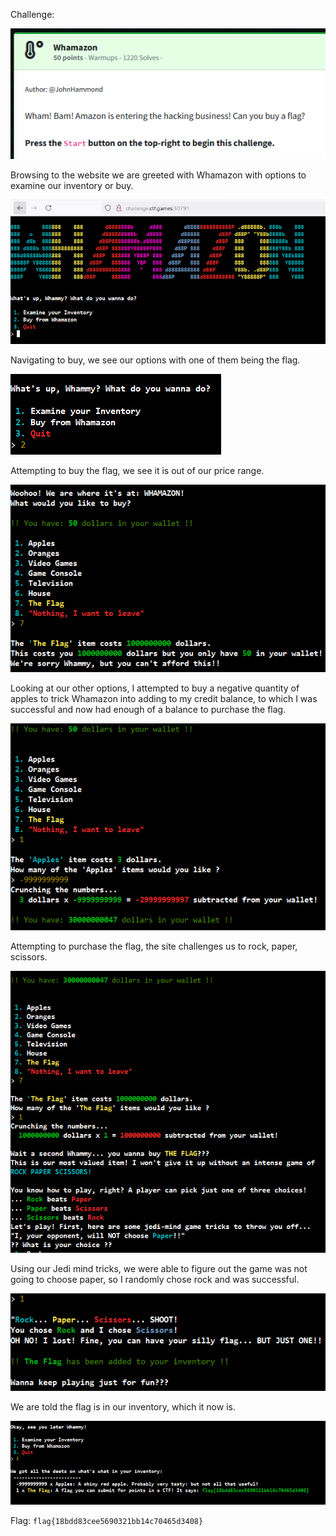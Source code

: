 Challenge:

![Alt text](images/1.challenge.png)

Browsing to the website we are greeted with Whamazon with options to examine our inventory or buy.

![Alt text](images/2.web.PNG)

Navigating to buy, we see our options with one of them being the flag.

![Alt text](images/3.buy.PNG)

Attempting to buy the flag, we see it is out of our price range.

![Alt text](images/4.buyflag.PNG)

Looking at our other options, I attempted to buy a negative quantity of apples to trick Whamazon into adding to my credit balance, to which I was successful and now had enough of a balance to purchase the flag.

![Alt text](images/5.underflow.PNG)

Attempting to purchase the flag, the site challenges us to rock, paper, scissors.


![Alt text](images/6.buyflag.PNG)

Using our Jedi mind tricks, we were able to figure out the game was not going to choose paper, so I randomly chose rock and was successful.

![Alt text](images/7.rockpaperscissors.PNG)

We are told the flag is in our inventory, which it now is.

![Alt text](images/8.flag.PNG)

Flag: ```flag{18bdd83cee5690321bb14c70465d3408}```